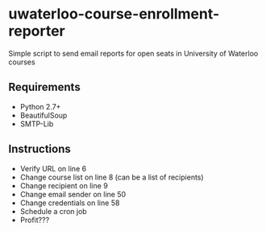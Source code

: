 # uwaterloo-course-enrollment-reporter
Simple script to send email reports for open seats in University of Waterloo courses

## Requirements
* Python 2.7+
* BeautifulSoup
* SMTP-Lib

## Instructions
* Verify URL on line 6
* Change course list on line 8 (can be a list of recipients)
* Change recipient on line 9
* Change email sender on line 50
* Change credentials on line 58
* Schedule a cron job
* Profit???
